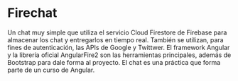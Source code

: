 # Firechat

Un chat muy simple que utiliza el servicio Cloud Firestore de Firebase para almacenar los chat y entregarlos en tiempo real. También se utilizan, para fines de autenticación, las APIs de Google y Twittwer. El framework Angular y la librería oficial AngularFire2 son las herramientas  principales, además de Bootstrap para dale forma al proyecto. El chat es una práctica que forma parte de un curso de Angular.

